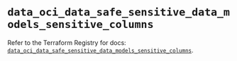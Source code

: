 # `data_oci_data_safe_sensitive_data_models_sensitive_columns`

Refer to the Terraform Registry for docs: [`data_oci_data_safe_sensitive_data_models_sensitive_columns`](https://registry.terraform.io/providers/hashicorp/oci/7.19.0/docs/data-sources/data_safe_sensitive_data_models_sensitive_columns).
